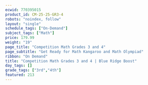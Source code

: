 ```yaml
---
ecwid: 770395015
product_id: CM-25-25-GR3-4
robots: "noindex, follow"
layout: "single"
schedule_tags: ["On-Demand"]
subject_tags: ["Math"]
price: 179.99
weight: "19"
page_title: "Competition Math Grades 3 and 4"
page_subtitle: "Get Ready for Math Kangaroo and Math Olympiad"
ribbon: "On Demand"
title: "Competition Math Grades 3 and 4 | Blue Ridge Boost"
day_tags: []
grade_tags: ["3rd","4th"]
featured: 213
---
```

